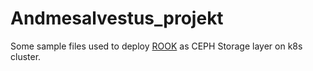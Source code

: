 # Andmesalvestus_projekt

Some sample files used to deploy [ROOK](https://rook.io/) as CEPH Storage layer on k8s cluster.
